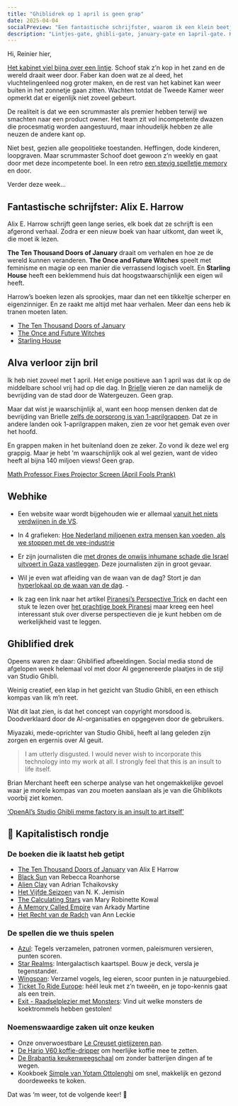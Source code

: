 ```yaml
---
title: "Ghiblidrek op 1 april is geen grap"
date: 2025-04-04
socialPreview: "Een fantastische schrijfster, waarom ik een klein beetje van 1 april hou en Ghiblidrek neemt de socials over."
description: "Lintjes-gate, ghibli-gate, january-gate en 1april-gate. Hier is je FYI van deze week."
---
```


Hi, Reinier hier,

[Het kabinet viel bijna over een lintje](https://nos.nl/video/2562110-bijna-hele-oppositie-dient-motie-van-wantrouwen-in-tegen-minister-faber). Schoof stak z’n kop in het zand en de wereld draait weer door. Faber kan doen wat ze al deed, het vluchtelingenleed nog groter maken, en de rest van het kabinet kan weer buiten in het zonnetje gaan zitten. Wachten totdat de Tweede Kamer weer opmerkt dat er eigenlijk niet zoveel gebeurt. 

De realiteit is dat we een scrummaster als premier hebben terwijl we smachten naar een product owner. Het team zit vol incompetente dwazen die procesmatig worden aangestuurd, maar inhoudelijk hebben ze alle neuzen de andere kant op.

Niet best, gezien alle geopolitieke toestanden. Heffingen, dode kinderen, loopgraven. Maar scrummaster Schoof doet gewoon z’n weekly en gaat door met deze incompetente boel. In een retro [een stevig spelletje memory](https://nos.nl/nieuwsuur/artikel/2562029-achterdocht-en-ergernis-in-kabinet-niemand-wil-pijn-voor-elkaar-nemen) en door.

Verder deze week…

## Fantastische schrijfster: Alix E. Harrow

Alix E. Harrow schrijft geen lange series, elk boek dat ze schrijft is een afgerond verhaal. Zodra er een nieuw boek van haar uitkomt, dan weet ik, die moet ik lezen.

**The Ten Thousand Doors of January** draait om verhalen en hoe ze de wereld kunnen veranderen. **The Once and Future Witches** speelt met feminisme en magie op een manier die verrassend logisch voelt. En **Starling House** heeft een beklemmend huis dat hoogstwaarschijnlijk een eigen wil heeft.

Harrow’s boeken lezen als sprookjes, maar dan net een tikkeltje scherper en eigenzinniger. En ze raakt me altijd met haar verhalen. Meer dan eens heb ik tranen moeten laten.

- [The Ten Thousand Doors of January](https://app.thestorygraph.com/books/5d56c83d-73f3-4a1b-aa2c-2541dbe8d6fe)
- [The Once and Future Witches](https://app.thestorygraph.com/books/4b799a2a-c4a7-422c-b19a-9da2ee146dcd)
- [Starling House](https://app.thestorygraph.com/books/4892ea72-e974-4999-8b5e-a87e5a5b1a06)

## Alva verloor zijn bril

Ik heb niet zoveel met 1 april. Het enige positieve aan 1 april was dat ik op de middelbare school vrij had op die dag. In [Brielle](https://nl.wikipedia.org/wiki/Brielle) vieren ze dan namelijk de bevrijding van de stad door de Watergeuzen. Geen grap.

Maar dat wist je waarschijnlijk al, want een hoop mensen denken dat de bevrijding van Brielle [zelfs de oorsprong is van 1-aprilgrappen](https://nl.wikipedia.org/wiki/1_aprilgrap). Dat ze in andere landen ook 1-aprilgrappen maken, zien ze voor het gemak even over het hoofd.

En grappen maken in het buitenland doen ze zeker. Zo vond ik deze wel erg grappig. Maar je hebt 'm waarschijnlijk ook al wel gezien, want de video heeft al bijna 140 miljoen views! Geen grap.

[Math Professor Fixes Projector Screen (April Fools Prank)](https://m.youtube.com/watch?v=Z9NQatne0xg)

## Webhike

- Een website waar wordt bijgehouden wie er allemaal [vanuit het niets verdwijnen in de VS](https://public.tableau.com/app/profile/danielleharlow/viz/UnitedStatesDisappearedTracker/Map).

- In 4 grafieken: [Hoe Nederland miljoenen extra mensen kan voeden, als we stoppen met de vee-industrie](https://www.ftm.nl/artikelen/hoe-nederland-miljoenen-extra-mensen-kan-voeden?share=O8U0zkt9hVQ4A5G7eh9vZSsvPxeGIRJpjF7XcOli5ThSaok13fLfRcmCKxG9tEI%3D)

- Er zijn journalisten die [met drones de onwijs inhumane schade die Israel uitvoert in Gaza vastleggen](https://m.youtube.com/watch?v=ZLbvuz6dtH0). Deze journalisten zijn in groot gevaar.

- Wil je even wat afleiding van de waan van de dag? Stort je dan [hyperlokaal op de waan van de dag](https://tv.garden/). - 

- Ik zag een link naar het artikel [Piranesi’s Perspective Trick](https://medium.com/@brunopostle/piranesis-perspective-trick-6bcd7a754da9) en dacht een stuk te lezen over [het prachtige boek Piranesi](https://app.thestorygraph.com/books/a4f97770-d661-4687-944e-89e02077190d) maar kreeg een heel interessant stuk over diverse perspectieven die je kunt hebben om de werkelijkheid vast te leggen.

## Ghiblified drek

Opeens waren ze daar: Ghiblified afbeeldingen. Social media stond de afgelopen week helemaal vol met door AI gegenereerde plaatjes in de stijl van Studio Ghibli.

Weinig creatief, een klap in het gezicht van Studio Ghibli, en een ethisch kompas van lik m’n reet.

Wat dit laat zien, is dat het concept van copyright morsdood is. Doodverklaard door de AI-organisaties en opgegeven door de gebruikers.

Miyazaki, mede-oprichter van Studio Ghibli, heeft al lang geleden zijn zorgen en ergernis over AI geuit.

> I am utterly disgusted. I would never wish to incorporate this technology into my work at all. I strongly feel that this is an insult to life itself.

Brian Merchant heeft een scherpe analyse van het ongemakkelijke gevoel waar je morele kompas van zou moeten aanslaan als je van die Ghiblikots voorbij ziet komen.

[‘OpenAI’s Studio Ghibli meme factory is an insult to art itself’](https://www.bloodinthemachine.com/p/openais-studio-ghibli-meme-factory)

## 🔮 Kapitalistisch rondje

### De boeken die ik laatst heb getipt

- [The Ten Thousand Doors of January](https://partner.bol.com/click/click?p=2&t=url&s=1066120&f=TXL&url=https%3A%2F%2Fwww.bol.com%2Fnl%2Fnl%2Ff%2Fthe-ten-thousand-doors-of-january%2F9200000104579255%2F&name=The%20Ten%20Thousand%20Doors%20of%20January%2C%20Alix%20E.%20Harrow) van Alix E Harrow
- [Black Sun](https://partner.bol.com/click/click?p=2&t=url&s=1066120&f=TXL&url=https%3A%2F%2Fwww.bol.com%2Fnl%2Fnl%2Ff%2Fblack-sun%2F9200000129860374%2F&name=Black%20Sun%2C%20Rebecca%20Roanhorse) van Rebecca Roanhorse
- [Alien Clay](https://partner.bol.com/click/click?p=2&t=url&s=1066120&f=TXL&url=https%3A%2F%2Fwww.bol.com%2Fnl%2Fnl%2Fp%2Falien-clay%2F9300000162798494%2F&name=Alien%20Clay%2C%20Adrian%20Tchaikovsky) van Adrian Tchaikovsky
- [Het Vijfde Seizoen](https://partner.bol.com/click/click?p=2&t=url&s=1066120&f=TXL&url=https%3A%2F%2Fwww.bol.com%2Fnl%2Fnl%2Ff%2Fde-gebroken-aarde-1-het-vijfde-seizoen%2F9200000091371720%2F&name=De%20gebroken%20aarde%201%20-%20Het%20Vijfde%20Seizoen%2C%20N.K....) van N. K. Jemisin
- [The Calculating Stars](https://partner.bol.com/click/click?p=2&t=url&s=1066120&f=TXL&url=https%3A%2F%2Fwww.bol.com%2Fnl%2Fnl%2Ff%2Fthe-calculating-stars%2F9200000082133196%2F&name=The%20Calculating%20Stars%2C%20Mary%20Robinette%20Kowal) van Mary Robinette Kowal
- [A Memory Called Empire](https://partner.bol.com/click/click?p=2&t=url&s=1066120&f=TXL&url=https%3A%2F%2Fwww.bol.com%2Fnl%2Fnl%2Ff%2Fmemory-called-empire%2F9200000091494741%2F&name=Memory%20Called%20Empire%2C%20Arkady%20Martine) van Arkady Martine
- [Het Recht van de Radch](https://partner.bol.com/click/click?p=2&t=url&s=1066120&f=TXL&url=https%3A%2F%2Fwww.bol.com%2Fnl%2Fnl%2Fp%2Fradch-1-het-recht-van-de-radch%2F9300000023537382%2F&name=Radch%201%20-%20Het%20Recht%20van%20de%20Radch%2C%20Ann%20Leckie) van Ann Leckie

### De spellen die we thuis spelen

- [Azul](https://partner.bol.com/click/click?p=2&t=url&s=1066120&f=TXL&url=https%3A%2F%2Fwww.bol.com%2Fnl%2Fnl%2Fp%2Fazul-bordspel%2F9200000086976904%2F&name=Next%20Move%20Games%20-%20Azul%20-%20Bordspel%20-%20Basisspel%20...): Tegels verzamelen, patronen vormen, paleismuren versieren, punten scoren.
- [Star Realms](https://partner.bol.com/click/click?p=2&t=url&s=1066120&f=TXL&url=https%3A%2F%2Fwww.bol.com%2Fnl%2Fnl%2Fp%2Fstar-realms-base-set-kaartspel%2F9200000039533934%2F&name=Star%20Realms%20Base%20Set%20Kaartspel): Intergalactisch kaartspel. Bouw je deck, versla je tegenstander.
- [Wingspan](https://partner.bol.com/click/click?p=2&t=url&s=1066120&f=TXL&url=https%3A%2F%2Fwww.bol.com%2Fnl%2Fnl%2Fp%2Fwingspan-bordspel%2F9200000104691586%2F&name=999%20Games%20-%20Wingspan%20-%20Bordspel%20-%20Prachtig%20vor...): Verzamel vogels, leg eieren, scoor punten in je natuurgebied.
- [Ticket To Ride Europe](https://partner.bol.com/click/click?p=2&t=url&s=1066120&f=TXL&url=https%3A%2F%2Fwww.bol.com%2Fnl%2Fp%2Fticket-to-ride-europe-bordspel%2F1004004006510342%2F&name=Ticket%20to%20Ride%20Europe%20-%20Bordspel): héél leuk met z’n tweeën, en je topo-kennis gaat als een trein.
- [Exit - Raadselplezier met Monsters](https://partner.bol.com/click/click?p=2&t=url&s=1066120&f=TXL&url=https%3A%2F%2Fwww.bol.com%2Fnl%2Fnl%2Fp%2Fexit-kids-raadselplezier-met-monsters-breinbreker%2F9300000180307553%2F&name=EXIT%20-%20KIDS%3A%20Raadselplezier): Vind uit welke monsters de koektrommels hebben gestolen!

### Noemenswaardige zaken uit onze keuken

- Onze onverwoestbare [Le Creuset gietijzeren pan](https://partner.bol.com/click/click?p=2&t=url&s=1066120&f=TXL&url=https%3A%2F%2Fwww.bol.com%2Fnl%2Fnl%2Fp%2Fle-creuset-gietijzeren-ronde-skillet-26cm-coastal-blue%2F9300000220035766%2F&name=Le%20Creuset%20-%20Gietijzeren%20-%20Ronde%20Skillet%2026cm%20...).
- [De Hario V60 koffie-dripper](https://partner.bol.com/click/click?p=2&t=url&s=1066120&f=TXL&url=https%3A%2F%2Fwww.bol.com%2Fnl%2Fp%2Fhario-v60-drip-decanter-02%2F9200000040262918%2F&name=Hario%20V60%20Drip%20Decanter%2002) om heerlijke koffie mee te zetten.
- [De Brabantia keukenweegschaal](https://partner.bol.com/click/click?p=2&t=url&s=1066118&f=TXL&url=https%3A%2F%2Fwww.bol.com%2Fnl%2Fp%2Fbrabantia-tasty-keukenweegschaal-digitaal-met-dynamo-dark-grey%2F9200000106249005%2F&name=Brabantia%20Keukenweegschaal) om zonder batterijen dingen af te wegen.
- Kookboek [Simple van Yotam Ottolenghi](https://partner.bol.com/click/click?p=2&t=url&s=1066120&f=TXL&url=https%3A%2F%2Fwww.bol.com%2Fnl%2Fnl%2Fp%2Fsimpel%2F9200000091266387%2F&name=Simpel%2C%20Yotam%20Ottolenghi) om snel, makkelijk en gezond doordeweeks te koken.

Dat was ‘m weer, tot de volgende keer! 👋
